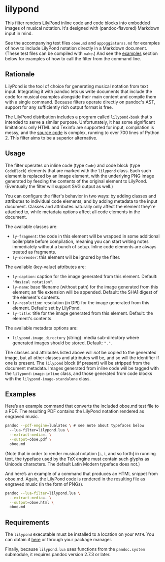 # lilypond
This filter renders [LilyPond](http://lilypond.org) inline code and
code blocks into embedded images of musical notation. It's designed with
(pandoc-flavored) Markdown input in mind.

See the accompanying test files `oboe.md` and `appoggiaturas.md`
for examples of how to include LilyPond notation directly in a
Markdown document. \(These test files can be compiled with
`make`.\) And see the [examples](#examples) section below for
examples of how to call the filter from the command line.

## Rationale
LilyPond is the tool of choice for generating musical notation from
text input.  Integrating it with pandoc lets us write documents that include the
code for musical examples alongside their main content and compile them with a
single command. Because filters operate directly on pandoc's AST, support for
any sufficiently rich output format is free.

The LilyPond distribution includes a program called
[`lilypond-book`](http://lilypond.org/doc/v2.19/Documentation/usage/lilypond_002dbook.en.html)
that's intended to serve a similar purpose. Unfortunately, it has some
significant limitations: only HTML and Texinfo are supported for input,
compilation is messy, and the [source
code](https://git.savannah.gnu.org/cgit/lilypond.git/tree/scripts/lilypond-book.py)
is complex, running to over 700 lines of Python 2. This filter aims to be a
superior alternative.

## Usage
The filter operates on inline code (type `Code`) and code block (type
`CodeBlock`) elements that are marked with the `lilypond` class. Each such
element is replaced by an image element, with the underlying PNG image generated
by feeding the contents of the original element to LilyPond. (Eventually the
filter will support SVG output as well.)

You can configure the filter's behavior in two ways: by adding classes and
attributes to individual code elements, and by adding metadata to the input
document. Classes and attributes naturally only affect the element they're
attached to, while metadata options affect all code elements in the document.

The available classes are:

* `ly-fragment`: the code in this element will be wrapped in some additional
  boilerplate before compilation, meaning you can start writing notes
  immediately without a bunch of setup. Inline code elements are always treated
  as fragments.
* `ly-norender`: this element will be ignored by the filter.

The available (key-value) attributes are:

* `ly-caption`: caption for the image generated from this element.  Default:
  `"Musical notation"`.
* `ly-name`: base filename (without path) for the image generated from this
  element; an file extension will be appended. Default: the SHA1 digest of the
  element's contents.
* `ly-resolution`: resolution (in DPI) for the image generated from this
  element. Default: set by LilyPond.
* `ly-title`: title for the image generated from this element. Default: the
  element's contents.

The available metadata options are:

* `lilypond.image_directory` (string): media sub-directory where
  generated images should be stored. Default: `"."`.

The classes and attributes listed above will *not* be copied to the generated
image, but all other classes and attributes will be, and so will the identifier
if one is present. The `lilypond` block (if present) will be stripped from the
document metadata. Images generated from inline code will be tagged with the
`lilypond-image-inline` class, and those generated from code blocks with the
`lilypond-image-standalone` class.

## Examples
Here’s an example command that converts the included oboe.md test
file to a PDF. The resulting PDF contains the LilyPond notation
rendered as engraved music.

```bash
pandoc --pdf-engine=lualatex \ # see note about typefaces below
  --lua-filter=lilypond.lua \
  --extract-media=. \
  --output=oboe.pdf \
  oboe.md
```

\(Note that in order to render musical notation \[♭, ♮, and so
forth\] in running text, the typeface used by the TeX engine must
contain such glyphs as Unicode characters. The default Latin
Modern typeface does not.\)

And here’s an example of a command that produces an HTML snippet
from oboe.md. Again, the LilyPond code is rendered in the
resulting file as engraved music \(in the form of PNGs\).

```bash
pandoc --lua-filter=lilypond.lua \
  --extract-media=. \
  --output=oboe.html \
  oboe.md
```

## Requirements
The `lilypond` executable must be installed to a location on your `PATH`.
You can obtain it [here](http://lilypond.org/download.html) or through your
package manager.

Finally, because `lilypond.lua` uses functions from the `pandoc.system`
submodule, it requires pandoc version 2.7.3 or later.
